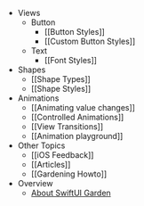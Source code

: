 - Views
	- Button
	    - [[Button Styles]]
	    - [[Custom Button Styles]]
  - Text
    - [[Font Styles]]
- Shapes
	- [[Shape Types]]
	- [[Shape Styles]]
- Animations
	- [[Animating value changes]]
	- [[Controlled Animations]]
	- [[View Transitions]]
	- [[Animation playground]]
- Other Topics
	- [[iOS Feedback]]
	- [[Articles]]
	- [[Gardening Howto]]
- Overview
	- [About SwiftUI Garden](/)
